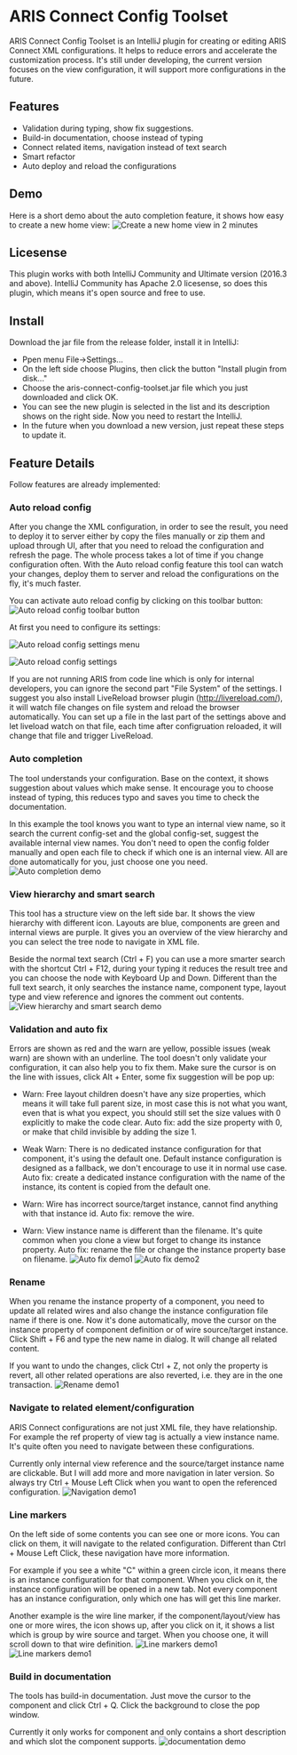 ARIS Connect Config Toolset
===================
ARIS Connect Config Toolset is an IntelliJ plugin for creating or editing ARIS Connect XML configurations. It helps to reduce errors and accelerate the customization process. It's still under developing, the current version focuses on the view configuration, it will support more configurations in the future.

Features
-------------
- Validation during typing, show fix suggestions.
- Build-in documentation, choose instead of typing
- Connect related items, navigation instead of text search
- Smart refactor
- Auto deploy and reload the configurations

Demo
-------------
Here is a short demo about the auto completion feature, it shows how easy to create a new home view:
![Create a new home view in 2 minutes](https://raw.githubusercontent.com/helloyide/aris-connect-config-toolset/master/gifs/demo_with_loop.gif)

Licesense
-------------
This plugin works with both IntelliJ Community and Ultimate version (2016.3 and above). IntelliJ Community has Apache 2.0 licesense, so does this plugin, which means it's open source and free to use.

Install
-------------
Download the jar file from the release folder, install it in IntelliJ:
- Ppen menu File->Settings...
- On the left side choose Plugins, then click the button "Install plugin from disk..."
- Choose the aris-connect-config-toolset.jar file which you just downloaded and click OK. 
- You can see the new plugin is selected in the list and its description shows on the right side. Now you need to restart the IntelliJ. 
- In the future when you download a new version, just repeat these steps to update it.

Feature Details
-------------
Follow features are already implemented:
### Auto reload config
After you change the XML configuration, in order to see the result, you need to deploy it to server either by copy the files manually or zip them and upload through UI, after that you need to reload the configuration and refresh the page. The whole process takes a lot of time if you change configuration often. With the Auto reload config feature this tool can watch your changes, deploy them to server and reload the configurations on the fly, it's much faster.

You can activate auto reload config by clicking on this toolbar button:
![Auto reload config toolbar button](https://raw.githubusercontent.com/helloyide/aris-connect-config-toolset/master/gifs/auto_reload_toolbar_button.png)

At first you need to configure its settings:

![Auto reload config settings menu](https://raw.githubusercontent.com/helloyide/aris-connect-config-toolset/master/gifs/auto_reload_settings_menu.png)

![Auto reload config settings](https://raw.githubusercontent.com/helloyide/aris-connect-config-toolset/master/gifs/auto_reload_settings.png)

If you are not running ARIS from code line which is only for internal developers, you can ignore the second part "File System" of the settings.
I suggest you also install LiveReload browser plugin (http://livereload.com/), it will watch file changes on file system and reload the browser automatically. You can set up a file in the last part of the settings above and let liveload watch on that file, each time after configruation reloaded, it will change that file and trigger LiveReload.


### Auto completion
The tool understands your configuration. Base on the context, it shows suggestion about values which make sense. It encourage you to choose instead of typing, this reduces typo and saves you time to check the documentation.

In this example the tool knows you want to type an internal view name, so it search the current config-set and the global config-set, suggest the available internal view names. You don't need to open the config folder manually and open each file to check if which one is an internal view. All are done automatically for you, just choose one you need.
![Auto completion demo](https://raw.githubusercontent.com/helloyide/aris-connect-config-toolset/master/gifs/view_ref.gif)

### View hierarchy and smart search
This tool has a structure view on the left side bar. It shows the view hierarchy with different icon. Layouts are blue, components are green and internal views are purple. It gives you an overview of the view hierarchy and you can select the tree node to navigate in XML file.

Beside the normal text search (Ctrl + F) you can use a more smarter search with the shortcut Ctrl + F12, during your typing it reduces the result tree and you can choose the node with Keyboard Up and Down. Different than the full text search, it only searches the instance name, component type, layout type and view reference and ignores the comment out contents.
![View hierarchy and smart search demo](https://raw.githubusercontent.com/helloyide/aris-connect-config-toolset/master/gifs/view_hierarchy.gif)

### Validation and auto fix
Errors are shown as red and the warn are yellow, possible issues (weak warn) are shown with an underline.
The tool doesn't only validate your configuration, it can also help you to fix them. Make sure the cursor is on the line with issues, click Alt + Enter, some fix suggestion will be pop up:

- Warn: Free layout children doesn't have any size properties, which means it will take full parent size, in most case this is not what you want, even that is what you expect, you should still set the size values with 0 explicitly to make the code clear. Auto fix: add the size property with 0, or make that child invisible by adding the size 1.

- Weak Warn: There is no dedicated instance configuration for that component, it's using the default one. Default instance configuration is designed as a fallback, we don't encourage to use it in normal use case. Auto fix: create a dedicated instance configuration with the name of the instance, its content is copied from the default one.

- Warn: Wire has incorrect source/target instance, cannot find anything with that instance id. Auto fix: remove the wire.

- Warn: View instance name is different than the filename. It's quite common when you clone a view but forget to change its instance property. Auto fix: rename the file or change the instance property base on filename.
![Auto fix demo1](https://raw.githubusercontent.com/helloyide/aris-connect-config-toolset/master/gifs/free_layout_children_size.gif)
![Auto fix demo2](https://raw.githubusercontent.com/helloyide/aris-connect-config-toolset/master/gifs/view_instance_and_file_name.gif)

### Rename
When you rename the instance property of a component, you need to update all related wires and also change the instance configuration file name if there is one. Now it's done automatically, move the cursor on the instance property of component definition or of wire source/target instance. Click Shift + F6 and type the new name in dialog. It will change all related content. 

If you want to undo the changes, click Ctrl + Z, not only the property is revert, all other related operations are also reverted, i.e. they are in the one transaction.
![Rename demo1](https://raw.githubusercontent.com/helloyide/aris-connect-config-toolset/master/gifs/instance_refactor.gif)

### Navigate to related element/configuration
ARIS Connect configurations are not just XML file, they have relationship. For example the ref property of view tag is actually a view instance name. It's quite often you need to navigate between these configurations.

Currently only internal view reference and the source/target instance name are clickable. But I will add more and more navigation in later version. So always try Ctrl + Mouse Left Click when you want to open the referenced configuration.
![Navigation demo1](https://raw.githubusercontent.com/helloyide/aris-connect-config-toolset/master/gifs/instance_wire_navigation.gif)

### Line markers
On the left side of some contents you can see one or more icons. You can click on them, it will navigate to the related configuration. Different than Ctrl + Mouse Left Click, these navigation have more information.

For example if you see a white "C" within a green circle icon, it means there is an instance configuration for that component. When you click on it, the instance configuration will be opened in a new tab. Not every component has an instance configuration, only which one has will get this line marker.

Another example is the wire line marker, if the component/layout/view has one or more wires, the icon shows up, after you click on it, it shows a list which is group by wire source and target. When you choose one, it will scroll down to that wire definition.
![Line markers demo1](https://raw.githubusercontent.com/helloyide/aris-connect-config-toolset/master/gifs/wire_line_marker.gif)
![Line markers demo1](https://raw.githubusercontent.com/helloyide/aris-connect-config-toolset/master/gifs/instance_config.gif)

### Build in documentation
The tools has build-in documentation. Just move the cursor to the component and click Ctrl + Q. Click the background to close the pop window.

Currently it only works for component and only contains a short description and which slot the component supports. 
![documentation demo](https://raw.githubusercontent.com/helloyide/aris-connect-config-toolset/master/gifs/component_document.gif)
